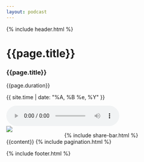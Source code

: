 ```yaml
---
layout: podcast
---
```


{% include header.html %}
<div class="container">
	<div class="section-title">
		<h1>{{page.title}}</h1>
	</div>
	<section class="half-width">
		<article>
			<div class="playbox" style="background-image:url({{site.baseurl}}/assets/images/{{page.cover}})">
				<div class="playbox-container">
					<h1>{{page.title}} &nbsp;&nbsp; 
						<a class="playbox-dl" style="color:white" href="{{page.file}}" download> 
							<i class="fas fa-cloud-download-alt"></i>
						</a>
					</h1>
					<p><i class="fa fa-clock"></i>  {{page.duration}}</p>
					<p><i class="fa fa-calendar"></i> {{ site.time | date: "%A, %B %e, %Y" }}</p>
					<audio id="player" controls>
				  		<source src="{{page.file}}" type="audio/mp3" />
					</audio>
				</div>
				<div class="social">
					<img class="img-md" src="{{site.baseurl}}/assets/images/{{page.cover}}">
					<center>{% include share-bar.html %}</center>
				</div>
			</div>
			{{content}}
			{% include pagination.html %}
		</article>
		<!-- {% include sidebar.html %} -->
	</section>
</div>

{% include footer.html %}
